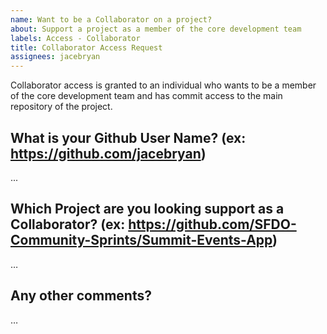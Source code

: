```yaml
---
name: Want to be a Collaborator on a project?
about: Support a project as a member of the core development team
labels: Access - Collaborator
title: Collaborator Access Request
assignees: jacebryan
---
```


Collaborator access is granted to an individual who wants to be a member of the core development team and has commit access to the main repository of the project.

What is your Github User Name? (ex: https://github.com/jacebryan)
-------------------------------------------
...

Which Project are you looking support as a Collaborator? (ex: https://github.com/SFDO-Community-Sprints/Summit-Events-App)
-------------------------------------------
…


Any other comments?
-------------------------------------------
…

